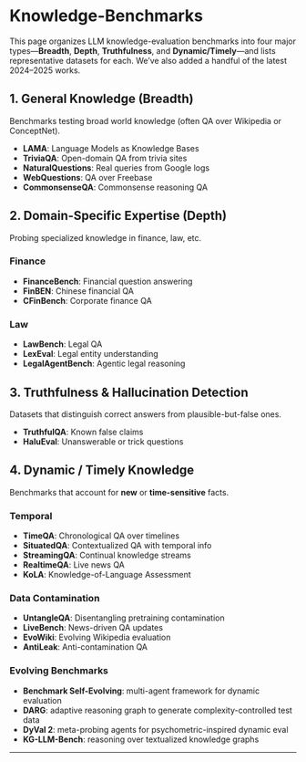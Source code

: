 # Knowledge-Benchmarks

This page organizes LLM knowledge-evaluation benchmarks into four major types—**Breadth**, **Depth**, **Truthfulness**, and **Dynamic/Timely**—and lists representative datasets for each. We’ve also added a handful of the latest 2024–2025 works.

## 1. General Knowledge (Breadth)  
Benchmarks testing broad world knowledge (often QA over Wikipedia or ConceptNet).  
- **LAMA**: Language Models as Knowledge Bases   
- **TriviaQA**: Open-domain QA from trivia sites   
- **NaturalQuestions**: Real queries from Google logs   
- **WebQuestions**: QA over Freebase   
- **CommonsenseQA**: Commonsense reasoning QA   

## 2. Domain-Specific Expertise (Depth)  
Probing specialized knowledge in finance, law, etc.  
### Finance
- **FinanceBench**: Financial question answering   
- **FinBEN**: Chinese financial QA   
- **CFinBench**: Corporate finance QA
### Law
- **LawBench**: Legal QA   
- **LexEval**: Legal entity understanding   
- **LegalAgentBench**: Agentic legal reasoning   

## 3. Truthfulness & Hallucination Detection  
Datasets that distinguish correct answers from plausible-but-false ones.  
- **TruthfulQA**: Known false claims   
- **HaluEval**: Unanswerable or trick questions   

## 4. Dynamic / Timely Knowledge  
Benchmarks that account for **new** or **time-sensitive** facts.  
### Temporal
- **TimeQA**: Chronological QA over timelines   
- **SituatedQA**: Contextualized QA with temporal info   
- **StreamingQA**: Continual knowledge streams   
- **RealtimeQA**: Live news QA   
- **KoLA**: Knowledge-of-Language Assessment
### Data Contamination
- **UntangleQA**: Disentangling pretraining contamination   
- **LiveBench**: News-driven QA updates   
- **EvoWiki**: Evolving Wikipedia evaluation   
- **AntiLeak**: Anti-contamination QA   
### Evolving Benchmarks  
- **Benchmark Self-Evolving**: multi-agent framework for dynamic evaluation
- **DARG**: adaptive reasoning graph to generate complexity-controlled test data
- **DyVal 2**: meta-probing agents for psychometric-inspired dynamic eval
- **KG-LLM-Bench**: reasoning over textualized knowledge graphs
---
